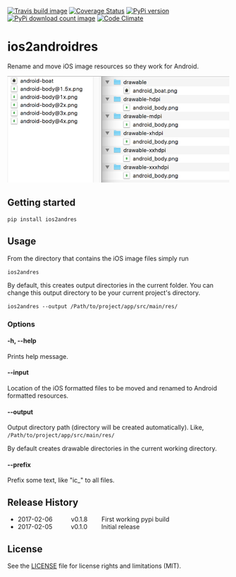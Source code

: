 [travis-url]: http://travis-ci.org/#!/jordanjoz1/ios2androidres
[travis-build-image]: https://secure.travis-ci.org/jordanjoz1/ios2androidres.svg

[coveralls-url]: https://coveralls.io/r/jordanjoz1/ios2androidres
[coveralls-image]: https://coveralls.io/repos/jordanjoz1/ios2androidres/badge.svg

[pypi-url]: https://badge.fury.io/py/ios2andres
[pypi-image]: https://badge.fury.io/py/ios2andres.svg

[downloads-url]: https://pypi.python.org/pypi/ios2andres/
[downloads-image]: https://img.shields.io/pypi/dm/ios2andres.svg

[codeclimate-url]: https://codeclimate.com/github/jordanjoz1/ios2androidres
[codeclimate-image]: https://codeclimate.com/github/jordanjoz1/ios2androidres/badges/gpa.svg

[![Travis build image][travis-build-image]][travis-url]
[![Coverage Status][coveralls-image]][coveralls-url]
[![PyPi version][pypi-image]][pypi-url]
[![PyPi download count image][downloads-image]][downloads-url]
[![Code Climate][codeclimate-image]][codeclimate-url]


ios2androidres
===========================
Rename and move iOS image resources so they work for Android.

![Before and after](art/before_after.png)


## Getting started

```bash
pip install ios2andres
```

## Usage

From the directory that contains the iOS image files simply run

```
ios2andres
```

By default, this creates output directories in the current folder. You can change this output directory to be your current project's directory.

```
ios2andres --output /Path/to/project/app/src/main/res/
```

### Options

#### -h, --help
Prints help message.

#### --input
Location of the iOS formatted files to be moved and renamed to Android formatted resources.

#### --output
Output directory path (directory will be created automatically). Like, `/Path/to/project/app/src/main/res/`

By default creates drawable directories in the current working directory.

#### --prefix
Prefix some text, like "ic_" to all files.


## Release History
* 2017-02-06   v0.1.8   First working pypi build
* 2017-02-05   v0.1.0   Initial release

## License

See the [LICENSE](LICENSE) file for license rights and limitations (MIT).
